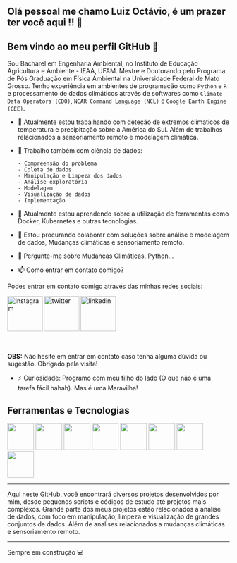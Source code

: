 ## Olá pessoal me chamo Luiz Octávio, é um prazer ter você aqui !! 👋

## Bem vindo ao meu perfil GitHub 👋
Sou Bacharel em Engenharia Ambiental, no Instituto de Educação Agricultura e Ambiente - IEAA, UFAM. Mestre e Doutorando pelo Programa de Pós Graduação em Física Ambiental na Universidade Federal de Mato Grosso. 
Tenho experiência em ambientes de programação como `Python` e `R` e processamento de dados climáticos através de softwares como `Climate Data Operators (CDO)`, `NCAR Command Language (NCL)` e `Google Earth Engine (GEE)`.


- 🔭 Atualmente estou trabalhando com deteção de extremos climaticos de temperatura e precipitação sobre a América do Sul. Além de trabalhos relacionados a sensoriamento remoto e modelagem climática. 

- 🔭 Trabalho também com ciência de dados:

      - Compreensão do problema
      - Coleta de dados
      - Manipulação e Limpeza dos dados
      - Análise exploratória
      - Modelagem
      - Visualização de dados
      - Implementação
 
- 🌱 Atualmente estou aprendendo sobre a utilização de ferramentas como Docker, Kubernetes e outras tecnologias.
- 👯 Estou procurando colaborar com soluções sobre análise e modelagem de dados, Mudanças climáticas e sensoriamento remoto.
- 💬 Pergunte-me sobre Mudanças Climáticas, Python...
- 📫 Como entrar em contato comigo?

Podes entrar em contato comigo através das minhas redes sociais:


<div dsplay="inline-block">
 
 <a href="https://www.instagram.com/luizoctf/">
    <img align="left" width="80px" src="https://upload.wikimedia.org/wikipedia/commons/thumb/e/e7/Instagram_logo_2016.svg/768px-Instagram_logo_2016.svg.png" alt="instagram" style="vertical-align:top;">
  </a> 
  <a href="https://twitter.com/Luso190">
    <img align="left" width="80px" src="https://upload.wikimedia.org/wikipedia/sco/thumb/9/9f/Twitter_bird_logo_2012.svg/1200px-Twitter_bird_logo_2012.svg.png" alt="twitter" style="vertical-align:top;">
  </a>
  <a href="https://www.linkedin.com/in/luiz-octavio-fabricio-dos-santos-07a45921a/">
    <img width="80px" src="https://www.vectorlogo.zone/logos/linkedin/linkedin-ar21.png" alt="linkedin" style="vertical-align:top;">
  </a>
</div>

</br>
</br>

**OBS:** Não hesite em entrar em contato caso tenha alguma dúvida ou sugestão. Obrigado pela visita!



- ⚡ Curiosidade: Programo com meu filho do lado (O que não é uma tarefa fácil hahah). Mas é uma Maravilha!

## Ferramentas e Tecnologias

<img src="https://cdn.jsdelivr.net/gh/devicons/devicon/icons/python/python-original-wordmark.svg" width="60" height="60"/> <img src="https://cdn.jsdelivr.net/gh/devicons/devicon/icons/bash/bash-plain.svg" width="60" height="60"/> <img src="https://cdn.jsdelivr.net/gh/devicons/devicon/icons/pandas/pandas-original-wordmark.svg" width="60" height="60"/> 
            <img src="https://cdn.jsdelivr.net/gh/devicons/devicon/icons/ubuntu/ubuntu-plain.svg" width="60" height="60"/> 
            <img src="https://cdn.jsdelivr.net/gh/devicons/devicon/icons/anaconda/anaconda-original-wordmark.svg" width="60" height="60"/> <img src="https://earthengine.google.com/static/images/earth-engine-logo.png" width="60" height="60"/>
            <img src="https://cdn.jsdelivr.net/gh/devicons/devicon/icons/vscode/vscode-original.svg" width="60" height="60"/>
            <img src="https://upload.wikimedia.org/wikipedia/commons/thumb/3/38/Jupyter_logo.svg/883px-Jupyter_logo.svg.png" width="60" height="60"/>
          
<hr/>          
          

Aqui neste GitHub, você encontrará diversos projetos desenvolvidos por mim, desde pequenos scripts e códigos de estudo até projetos mais complexos.
Grande parte dos meus projetos estão relacionados a análise de dados, com foco em manipulação, limpeza e visualização de grandes conjuntos de dados. Além de analises relacionados a mudanças climáticas e sensoriamento remoto.

<hr/>   





Sempre em construção :computer:

          
          
          

